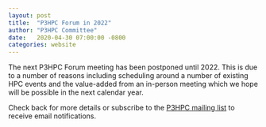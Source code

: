 ```yaml
---
layout: post
title:  "P3HPC Forum in 2022"
author: "P3HPC Committee"
date:   2020-04-30 07:00:00 -0800
categories: website
---
```


The next P3HPC Forum meeting has been postponed until 2022. This is due to a number of reasons including scheduling around a number of existing HPC events and the value-added from an in-person meeting which we hope will be possible in the next calendar year.

Check back for more details or subscribe to the [P3HPC mailing list](https://lists.alcf.anl.gov/mailman/listinfo/p3hpc-announce) to receive email notifications.
